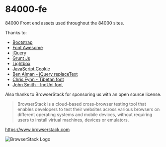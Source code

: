 # 84000-fe
84000 Front end assets used throughout the 84000 sites.

Thanks to:
* [Bootstrap](http://getbootstrap.com/)
* [Font Awesome](https://fontawesome.com/)
* [jQuery](https://jquery.com/)
* [Grunt Js](https://gruntjs.com/)
* [Lightbox](http://lokeshdhakar.com/projects/lightbox2/)
* [JavaScript Cookie](https://github.com/js-cookie/js-cookie)
* [Ben Alman - jQuery replaceText](https://github.com/cowboy/jquery-replacetext)
* [Chris Fynn - Tibetan font](https://sites.google.com/site/chrisfynn2/home/fonts/ddc-uchen)
* [John Smith - IndUni font](http://bombay.indology.info/)


Also thanks to BrowserStack for sponsoring us with an open source license.

> BrowserStack is a cloud-based cross-browser testing tool that enables developers to test their websites across various browsers on different operating systems and mobile devices, without requiring users to install virtual machines, devices or emulators.

https://www.browserstack.com

![BrowserStack Logo](https://www.browserstack.com/images/layout/browserstack-logo-600x315.png)
